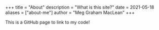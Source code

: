 +++
title = "About"
description = "What is this site?"
date = 2021-05-18
aliases = ["about-me"]
author = "Meg Graham MacLean"
+++

This is a GitHub page to link to my code!
